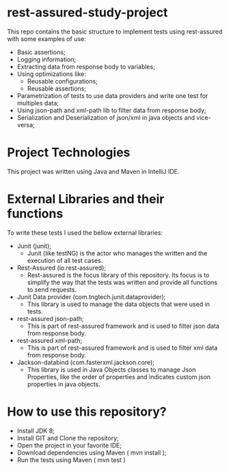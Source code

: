 # rest-assured-study-project

This repo contains the basic structure to implement tests using rest-assured with some examples of use:

- Basic assertions;
- Logging information;
- Extracting data from response body to variables;
- Using optimizations like:
  - Reusable configurations;
  - Reusable assertions;
- Parametrization of tests to use data providers and write one test for multiples data;
- Using json-path and xml-path lib to filter data from response body;
- Serialization and Deserialization of json/xml in java objects and vice-versa;

# Project Technologies

This project was written using Java and Maven in IntelliJ IDE.

# External Libraries and their functions

To write these tests I used the bellow external libraries:

- Junit (junit);
  - Junit (like testNG) is the actor who manages the written and the execution of all test cases. 
- Rest-Assured (io.rest-assured);
  - Rest-assured is the focus library of this repository. Its focus is to simplify the way that the tests was written and provide all functions to send requests.
- Junit Data provider (com.tngtech.junit.dataprovider);
  - This library is used to manage the data objects that were used in tests.
- rest-assured json-path;
  - This is part of rest-assured framework and is used to filter json data from response body.
- rest-assured xml-path;
  - This is part of rest-assured framework and is used to filter xml data from response body.
- Jackson-databind (com.fasterxml.jackson.core);
  - This library is used in Java Objects classes to manage Json Properties, like the order of properties and indicates custom json properties in java objects.

# How to use this repository?

- Install JDK 8;
- Install GIT and Clone the repository;
- Open the project in your favorite IDE;
- Download dependencies using Maven ( mvn install );
- Run the tests using Maven ( mvn test )
